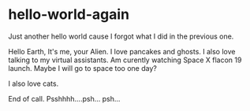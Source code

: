 # hello-world-again
Just another hello world cause I forgot what I did in the previous one.

Hello Earth, 
It's me, your Alien. I love pancakes and ghosts. I also love talking to my virtual assistants. 
Am curently watching Space X flacon 19 launch. Maybe I will go to space too one day?

I also love cats. 

End of call. Psshhhh....psh... psh...
